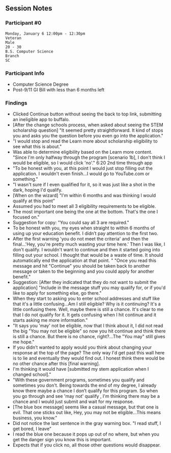 ## Session Notes
### Participant #0

	Monday, January 6 12:00pm - 12:30pm 	
	Veteran 	
  	Male 	
  	20 - 30 	
  	B.S. Computer Science 	
 	Branch 	
 	SC 

### Participant Info
* Computer Science Degree
* Post-9/11 GI Bill with less than 6 months left

### Findings
* Clicked Continue button without seeing the back to top link, submitting an ineligible app to buffalo.
* [After the change schools process, when asked about seeing the STEM scholarship question] "It seemed pretty straightforward. It kind of stops you and asks you the question before you even go into the application."
* "I would stop and read the Learn more about scholarship eligibility to see what this is about."
* Was able to determine eligibility based on the Learn more content. "Since I'm only halfway through the program [scenario 1b], I don't think I would be eligible, so I would click 'no'." 6:20 2nd time through app
* "To be honest with you, at this point I would just stop filling out the application. I wouldn't even finish…I would go to YouTube.com or something." 
* "I wasn't sure if I even qualified for it, so it was just like a shot in the dark, hoping I'd qualify.
* [When on the wizard] "I'm within 6 months and was thinking I would qualify at this point"
* Assumed you had to meet all 3 eligibility requirements to be eligible.
* The most important one being the one at the bottom. That's the one I focused on."
* Suggestion for copy: "You could say all 3 are required."
* To be honest with you, my eyes when straight to within 6 months of using up your education benefit. I didn’t pay attention to the first two.
* After the first warning 'you do not meet the criteria' and then the final…'Hey, you're pretty much wasting your time here.' Then I was like, I don't qualify. I wouldn't want to continue and then it started going into filling out your school. I thought that would be a waste of time. It should automatically end the application at that point. " "Once you read this message and hit "Continue" you should be taken back to another message or taken to the beginning and you could apply for another benefit."   
* Suggestion: [After they indicated that they do not want to submit the application] "Include in the message stuff you may qualify for, or if you'd like to apply for something else, go there."
* When they start to asking you to enter school addresses and stuff like that it's a little confusing…Am I still eligible? Why is it continuing? It's a little confusing there. Well, maybe there is still a chance. It's clear to me that I do not qualify for it. It gets confusing when I hit continue and it starts asking me more information."
* "It says you 'may' not be eligible, now that I think about it, I did not read the big "You may not be eligible" so now you hit continue and think there is still a chance. But there is no chance, right?...The "You may" still gives me hope."
* If you didn’t wanted to apply would you think about changing your response at the top of the page?  The only way I'd get past this wall here is to lie and eventually they would find out. I honest think there would be no other chance after this [final warning]. 
* I'm thinking it would have [submitted my stem application when I changed school]."
* "With these government programs, sometimes you qualify and sometimes you don't. Being towards the end of my degree, I already know there maybe a chance I don’t qualify for this program. So when you go through and see 'may not' qualify , I'm thinking there may be a chance and I would just submit and wait for my response. 
* [The blue box message] seems like a casual message, but that one is evil. That one sticks out like, Hey, you may not be eligible…This means business, you know."
* Did not notice the last sentence in the gray warning box. "I read stuff, I get bored, I leave"
* I read the blue one because it pops up out of no where, but when you get the danger sign you know this is important.
* Expects that if you click no, all those other questions would disappear.
